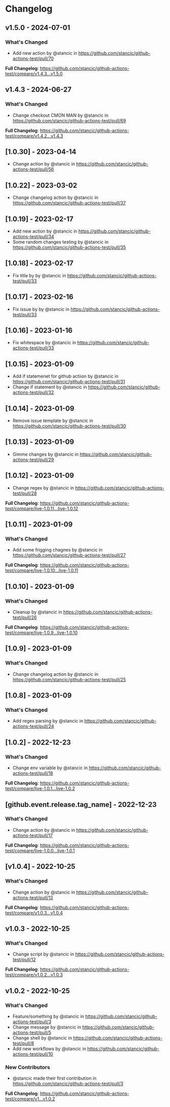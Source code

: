 # Changelog

## v1.5.0 - 2024-07-01

### What's Changed

* Add new action by @stancic in https://github.com/stancic/github-actions-test/pull/70

**Full Changelog**: https://github.com/stancic/github-actions-test/compare/v1.4.3...v1.5.0

## v1.4.3 - 2024-06-27

### What's Changed

* Change checkout CMON MAN by @stancic in https://github.com/stancic/github-actions-test/pull/69

**Full Changelog**: https://github.com/stancic/github-actions-test/compare/v1.4.2...v1.4.3

## [1.0.30] - 2023-04-14

- Change action by @stancic in https://github.com/stancic/github-actions-test/pull/56

## [1.0.22] - 2023-03-02

- Change changelog action by @stancic in https://github.com/stancic/github-actions-test/pull/37

## [1.0.19] - 2023-02-17

- Add new action by @stancic in https://github.com/stancic/github-actions-test/pull/34
- Some random changes testing by @stancic in https://github.com/stancic/github-actions-test/pull/35

## [1.0.18] - 2023-02-17

- Fix title by by @stancic in https://github.com/stancic/github-actions-test/pull/33

## [1.0.17] - 2023-02-16

- Fix issue by by @stancic in https://github.com/stancic/github-actions-test/pull/33

## [1.0.16] - 2023-01-16

- Fix whitespace by @stancic in https://github.com/stancic/github-actions-test/pull/33

## [1.0.15] - 2023-01-09

- Add if statemenet for github actiion by @stancic in https://github.com/stancic/github-actions-test/pull/31
- Change if statement by @stancic in https://github.com/stancic/github-actions-test/pull/32

## [1.0.14] - 2023-01-09

- Remove issue template by @stancic in https://github.com/stancic/github-actions-test/pull/30

## [1.0.13] - 2023-01-09

- Gimme changes by @stancic in https://github.com/stancic/github-actions-test/pull/29

## [1.0.12] - 2023-01-09

- Change regex by @stancic in https://github.com/stancic/github-actions-test/pull/28

**Full Changelog**: https://github.com/stancic/github-actions-test/compare/live-1.0.11...live-1.0.12

## [1.0.11] - 2023-01-09

### What's Changed

- Add some frigging chagnes by @stancic in https://github.com/stancic/github-actions-test/pull/27

**Full Changelog**: https://github.com/stancic/github-actions-test/compare/live-1.0.10...live-1.0.11

## [1.0.10] - 2023-01-09

### What's Changed

- Cleanup by @stancic in https://github.com/stancic/github-actions-test/pull/26

**Full Changelog**: https://github.com/stancic/github-actions-test/compare/live-1.0.9...live-1.0.10

## [1.0.9] - 2023-01-09

### What's Changed

- Change changelog action by @stancic in https://github.com/stancic/github-actions-test/pull/25

## [1.0.8] - 2023-01-09

### What's Changed

- Add regex parsing by @stancic in https://github.com/stancic/github-actions-test/pull/24

## [1.0.2] - 2022-12-23

### What's Changed

- Change env variable by @stancic in https://github.com/stancic/github-actions-test/pull/18

**Full Changelog**: https://github.com/stancic/github-actions-test/compare/live-1.0.1...live-1.0.2

## [github.event.release.tag_name] - 2022-12-23

### What's Changed

- Change action by @stancic in https://github.com/stancic/github-actions-test/pull/17

**Full Changelog**: https://github.com/stancic/github-actions-test/compare/live-1.0.0...live-1.0.1

## [v1.0.4] - 2022-10-25

### What's Changed

- Change action by @stancic in https://github.com/stancic/github-actions-test/pull/13

**Full Changelog**: https://github.com/stancic/github-actions-test/compare/v1.0.3...v1.0.4

## v1.0.3 - 2022-10-25

### What's Changed

- Change script by @stancic in https://github.com/stancic/github-actions-test/pull/12

**Full Changelog**: https://github.com/stancic/github-actions-test/compare/v1.0.2...v1.0.3

## v1.0.2 - 2022-10-25

### What's Changed

- Feature/something by @stancic in https://github.com/stancic/github-actions-test/pull/3
- Change message by @stancic in https://github.com/stancic/github-actions-test/pull/5
- Change shell by @stancic in https://github.com/stancic/github-actions-test/pull/8
- Add new workflows by @stancic in https://github.com/stancic/github-actions-test/pull/10

### New Contributors

- @stancic made their first contribution in https://github.com/stancic/github-actions-test/pull/3

**Full Changelog**: https://github.com/stancic/github-actions-test/compare/v1...v1.0.2
